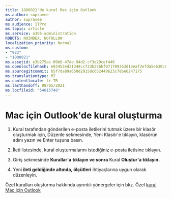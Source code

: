 ```yaml
---
title: 1800021'de kural Mac için Outlook
ms.author: supravee
author: supravee
ms.audience: ITPro
ms.topic: article
ms.service: o365-administration
ROBOTS: NOINDEX, NOFOLLOW
localization_priority: Normal
ms.custom:
- "923"
- "1800021"
ms.assetid: e3b275ac-09b6-47de-94d2-cf3e29cef446
ms.openlocfilehash: e83453ed21348cc723b25bbf071709363d1eeaf2efda5e630c6431f62d348037
ms.sourcegitcommit: b5f7da89a650d2915dc652449623c78be6247175
ms.translationtype: MT
ms.contentlocale: tr-TR
ms.lasthandoff: 08/05/2021
ms.locfileid: "54015748"
---
```

# <a name="how-to-create-a-rule-in-outlook-for-mac"></a>Mac için Outlook'de kural oluşturma

1. Kural tarafından gönderilen e-posta iletilerini tutmak üzere bir klasör oluşturmak  için, Düzenle sekmesinde, Yeni Klasör'e tıklayın, klasörün adını yazın ve Enter tuşuna basın.

2. İleti listesinde, kural oluşturmalarını istediğiniz e-posta iletisine tıklayın.

3. Giriş sekmesinde **Kurallar'a** **tıklayın ve sonra** Kural **Oluştur'a tıklayın.**

4. Yeni **ileti geldiğinde altında, ölçütleri** ihtiyaçlarına uygun olarak düzenleyin. 

Özel kuralları oluşturma hakkında ayrıntılı yönergeler için bkz. Özel [kural Mac için Outlook](https://aka.ms/AA1uy0v)
  